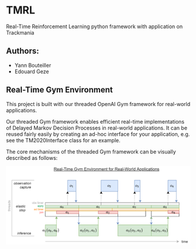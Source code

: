 # TMRL
Real-Time Reinforcement Learning python framework with application on Trackmania

## Authors:

- Yann Bouteiller
- Edouard Geze

## Real-Time Gym Environment
This project is built with our threaded OpenAI Gym framework for real-world applications.

Our threaded Gym framework enables efficient real-time implementations of Delayed Markov Decision Processes in real-world applications.
It can be reused fairly easily by creating an ad-hoc interface for your application, e.g. see the TM2020Interface class for an example.

The core mechanisms of the threaded Gym framework can be visually described as follows:

![Gym environment](figures/rt_gym_env.png "Title")


